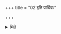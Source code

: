 +++
title = "02 इति पार्थिवाः"

+++

<details><summary>थिते</summary>

2. These are the materials derived from the earth.
</details>
